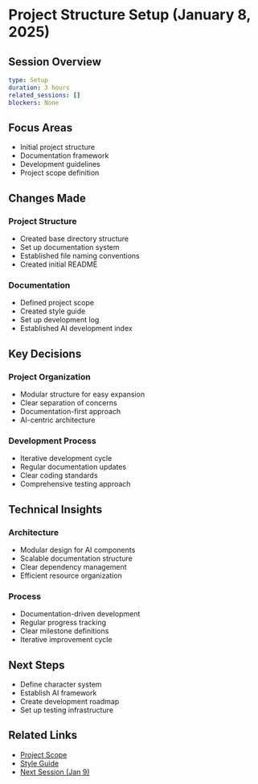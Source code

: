 # Project Structure Setup (January 8, 2025)

## Session Overview
```yaml
type: Setup
duration: 3 hours
related_sessions: []
blockers: None
```

## Focus Areas

* Initial project structure
* Documentation framework
* Development guidelines
* Project scope definition

## Changes Made

### Project Structure

* Created base directory structure
* Set up documentation system
* Established file naming conventions
* Created initial README

### Documentation

* Defined project scope
* Created style guide
* Set up development log
* Established AI development index

## Key Decisions

### Project Organization

* Modular structure for easy expansion
* Clear separation of concerns
* Documentation-first approach
* AI-centric architecture

### Development Process

* Iterative development cycle
* Regular documentation updates
* Clear coding standards
* Comprehensive testing approach

## Technical Insights

### Architecture

* Modular design for AI components
* Scalable documentation structure
* Clear dependency management
* Efficient resource organization

### Process

* Documentation-driven development
* Regular progress tracking
* Clear milestone definitions
* Iterative improvement cycle

## Next Steps

* Define character system
* Establish AI framework
* Create development roadmap
* Set up testing infrastructure

## Related Links

* [Project Scope](../../overview/project-scope.md)
* [Style Guide](../style-guide.md)
* [Next Session (Jan 9)](2025-01-09.md)
